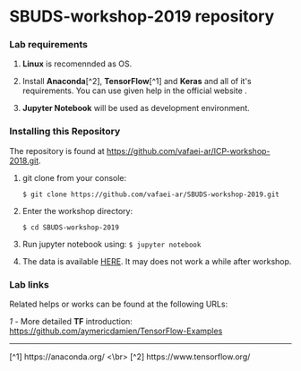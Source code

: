 # SBUDS-workshop-2019 repository

### Lab requirements

  1. **Linux** is recomennded as OS.

  2. Install **Anaconda**[^2], **TensorFlow**[^1] and **Keras** and all of it's requirements. You can use given help in the official website .
  
  3. **Jupyter Notebook** will be used as development environment.
  
### Installing this Repository

The repository is found at https://github.com/vafaei-ar/ICP-workshop-2018.git.

  1. git clone from your console:

        ```$ git clone https://github.com/vafaei-ar/SBUDS-workshop-2019.git```

  2. Enter the workshop directory:

        ```$ cd SBUDS-workshop-2019```

  3. Run jupyter notebook using:
        ```$ jupyter notebook```
        
  4. The data is available [HERE](https://drive.google.com/file/d/1TZDu_QJ7BZ6iEt3LHgycOftNfKCmZNX0/view?usp=sharing "Google drive").
  It may does not work a while after workshop.


### Lab links

Related helps or works can be found at the following URLs:

*1* - More detailed **TF** introduction: https://github.com/aymericdamien/TensorFlow-Examples


<hr>
[^1] https://anaconda.org/ <\br>
[^2] https://www.tensorflow.org/ 


